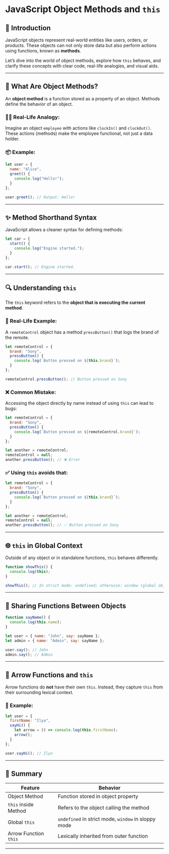 
# JavaScript Object Methods and `this`

## 🚀 Introduction
JavaScript objects represent real-world entities like users, orders, or products. These objects can not only store data but also perform actions using functions, known as **methods**.

Let’s dive into the world of object methods, explore how `this` behaves, and clarify these concepts with clear code, real-life analogies, and visual aids.

---

## 🧠 What Are Object Methods?
An **object method** is a function stored as a property of an object. Methods define the behavior of an object.

### 👨‍💼 Real-Life Analogy:
Imagine an object `employee` with actions like `clockIn()` and `clockOut()`. These actions (methods) make the employee functional, not just a data holder.

### 📦 Example:
```js
let user = {
  name: "Alice",
  greet() {
    console.log("Hello!");
  }
};

user.greet(); // Output: Hello!
````

---

## ✨ Method Shorthand Syntax

JavaScript allows a cleaner syntax for defining methods:

```js
let car = {
  start() {
    console.log("Engine started.");
  }
};

car.start(); // Engine started.
```

---

## 🔍 Understanding `this`

The `this` keyword refers to the **object that is executing the current method**.

### 🎯 Real-Life Example:

A `remoteControl` object has a method `pressButton()` that logs the brand of the remote.

```js
let remoteControl = {
  brand: "Sony",
  pressButton() {
    console.log(`Button pressed on ${this.brand}`);
  }
};

remoteControl.pressButton(); // Button pressed on Sony
```

### ❌ Common Mistake:

Accessing the object directly by name instead of using `this` can lead to bugs:

```js
let remoteControl = {
  brand: "Sony",
  pressButton() {
    console.log(`Button pressed on ${remoteControl.brand}`);
  }
};

let another = remoteControl;
remoteControl = null;
another.pressButton(); // ❌ Error
```

### ✅ Using `this` avoids that:

```js
let remoteControl = {
  brand: "Sony",
  pressButton() {
    console.log(`Button pressed on ${this.brand}`);
  }
};

let another = remoteControl;
remoteControl = null;
another.pressButton(); // ✅ Button pressed on Sony
```

---

## 🌐 `this` in Global Context

Outside of any object or in standalone functions, `this` behaves differently.

```js
function showThis() {
  console.log(this);
}

showThis(); // In strict mode: undefined; otherwise: window (global object)
```

---

## 🔁 Sharing Functions Between Objects

```js
function sayName() {
  console.log(this.name);
}

let user = { name: "John", say: sayName };
let admin = { name: "Admin", say: sayName };

user.say(); // John
admin.say(); // Admin
```

---

## 🏹 Arrow Functions and `this`

Arrow functions do **not** have their own `this`. Instead, they capture `this` from their surrounding lexical context.

### 📌 Example:

```js
let user = {
  firstName: "Ilya",
  sayHi() {
    let arrow = () => console.log(this.firstName);
    arrow();
  }
};

user.sayHi(); // Ilya
```

---

## 🧾 Summary

| Feature               | Behavior                                            |
| --------------------- | --------------------------------------------------- |
| Object Method         | Function stored in object property                  |
| `this` inside Method  | Refers to the object calling the method             |
| Global `this`         | `undefined` in strict mode, `window` in sloppy mode |
| Arrow Function `this` | Lexically inherited from outer function             |

---

